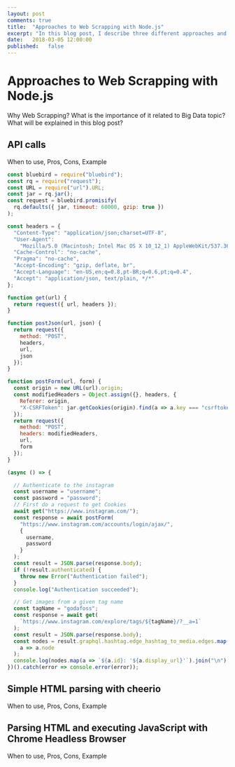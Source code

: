 ```yaml
---
layout: post
comments: true
title:  "Approaches to Web Scrapping with Node.js"
excerpt: "In this blog post, I describe three different approaches and when to use them."
date:   2018-03-05 12:00:00
published:   false
---
```


# Approaches to Web Scrapping with Node.js

Why Web Scrapping?
What is the importance of it related to Big Data topic?
What will be explained in this blog post?

## API calls

When to use, Pros, Cons, Example

```js
const bluebird = require("bluebird");
const rq = require("request");
const URL = require("url").URL;
const jar = rq.jar();
const request = bluebird.promisify(
  rq.defaults({ jar, timeout: 60000, gzip: true })
);

const headers = {
  "Content-Type": "application/json;charset=UTF-8",
  "User-Agent":
    "Mozilla/5.0 (Macintosh; Intel Mac OS X 10_12_1) AppleWebKit/537.36 (KHTML, like Gecko) Chrome/61.0.3163.100 Safari/537.36",
  "Cache-Control": "no-cache",
  "Pragma": "no-cache",
  "Accept-Encoding": "gzip, deflate, br",
  "Accept-Language": "en-US,en;q=0.8,pt-BR;q=0.6,pt;q=0.4",
  "Accept": "application/json, text/plain, */*"
};

function get(url) {
  return request({ url, headers });
}

function postJson(url, json) {
  return request({
    method: "POST",
    headers,
    url,
    json
  });
}

function postForm(url, form) {
  const origin = new URL(url).origin;
  const modifiedHeaders = Object.assign({}, headers, {
    Referer: origin,
    "X-CSRFToken": jar.getCookies(origin).find(a => a.key === "csrftoken").value
  });
  return request({
    method: "POST",
    headers: modifiedHeaders,
    url,
    form
  });
}

(async () => {

  // Authenticate to the instagram
  const username = "username";
  const password = "password";
  // First do a request to get Cookies
  await get("https://www.instagram.com/");
  const response = await postForm(
    "https://www.instagram.com/accounts/login/ajax/",
    {
      username,
      password
    }
  );
  const result = JSON.parse(response.body);
  if (!result.authenticated) {
    throw new Error("Authentication failed");
  }
  console.log("Authentication succeeded");

  // Get images from a given tag name
  const tagName = "godafoss";
  const response = await get(
    `https://www.instagram.com/explore/tags/${tagName}/?__a=1`
  );
  const result = JSON.parse(response.body);
  const nodes = result.graphql.hashtag.edge_hashtag_to_media.edges.map(
    a => a.node
  );
  console.log(nodes.map(a => `${a.id}: '${a.display_url}'`).join("\n"));
})().catch(error => console.error(error));
```

## Simple HTML parsing with cheerio

When to use, Pros, Cons, Example

## Parsing HTML and executing JavaScript with Chrome Headless Browser

When to use, Pros, Cons, Example
